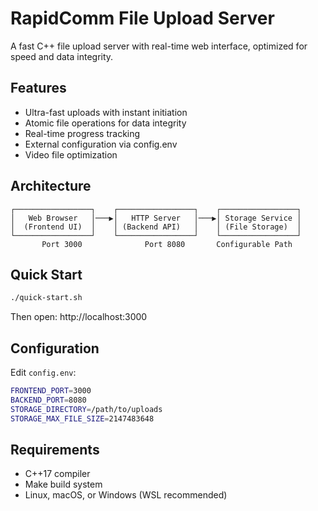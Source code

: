 # RapidComm File Upload Server

A fast C++ file upload server with real-time web interface, optimized for speed and data integrity.

## Features

- Ultra-fast uploads with instant initiation
- Atomic file operations for data integrity
- Real-time progress tracking
- External configuration via config.env
- Video file optimization

## Architecture

```
┌─────────────────┐    ┌─────────────────┐    ┌─────────────────┐
│   Web Browser   │───▶│   HTTP Server   │───▶│ Storage Service │
│  (Frontend UI)  │    │ (Backend API)   │    │ (File Storage)  │
└─────────────────┘    └─────────────────┘    └─────────────────┘
       Port 3000              Port 8080       Configurable Path
```

## Quick Start

```bash
./quick-start.sh
```

Then open: http://localhost:3000

## Configuration

Edit `config.env`:

```bash
FRONTEND_PORT=3000
BACKEND_PORT=8080
STORAGE_DIRECTORY=/path/to/uploads
STORAGE_MAX_FILE_SIZE=2147483648
```

## Requirements

- C++17 compiler
- Make build system
- Linux, macOS, or Windows (WSL recommended)
